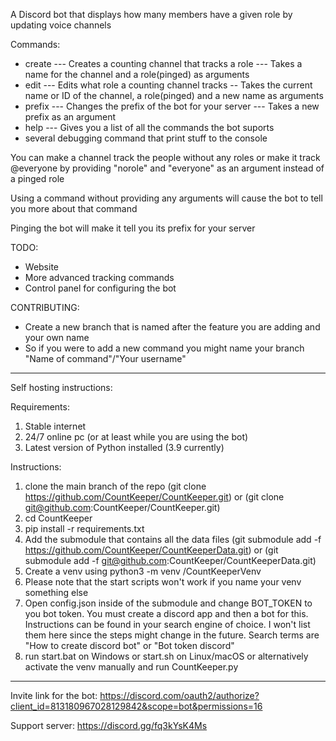 A Discord bot that displays how many members have a given role by updating voice channels

Commands:
- create --- Creates a counting channel that tracks a role --- Takes a name for the channel and a role(pinged) as arguments
- edit --- Edits what role a counting channel tracks -- Takes the current name or ID of the channel, a role(pinged) and a new name as arguments
- prefix --- Changes the prefix of the bot for your server --- Takes a new prefix as an argument
- help --- Gives you a list of all the commands the bot suports
- several debugging command that print stuff to the console

You can make a channel track the people without any roles or make it track @everyone by providing "norole" and "everyone" as an argument instead of a pinged role

Using a command without providing any arguments will cause the bot to tell you more about that command

Pinging the bot will make it tell you its prefix for your server


TODO:
- Website
- More advanced tracking commands
- Control panel for configuring the bot


CONTRIBUTING:
- Create a new branch that is named after the feature you are adding and your own name
- So if you were to add a new command you might name your branch "Name of command"/"Your username"
-----------------------------------------------------------------------

Self hosting instructions:

Requirements:
1. Stable internet
2. 24/7 online pc (or at least while you are using the bot)
3. Latest version of Python installed (3.9 currently)


Instructions:

1. clone the main branch of the repo (git clone https://github.com/CountKeeper/CountKeeper.git) or (git clone git@github.com:CountKeeper/CountKeeper.git)
2. cd CountKeeper
3. pip install -r requirements.txt
4. Add the submodule that contains all the data files (git submodule add -f https://github.com/CountKeeper/CountKeeperData.git) or (git submodule add -f git@github.com:CountKeeper/CountKeeperData.git)
5. Create a venv using python3 -m venv /CountKeeperVenv
6. Please note that the start scripts won't work if you name your venv something else
7. Open config.json inside of the submodule and change BOT_TOKEN to you bot token. You must create a discord app and then a bot for this. Instructions can be found in your search engine of choice. I won't list them here since the steps might change in the future. Search terms are "How to create discord bot" or "Bot token discord"
8. run start.bat on Windows or start.sh on Linux/macOS or alternatively activate the venv manually and run CountKeeper.py

----------------------------------------------------------------------

Invite link for the bot:
https://discord.com/oauth2/authorize?client_id=813180967028129842&scope=bot&permissions=16

Support server:
https://discord.gg/fq3kYsK4Ms
